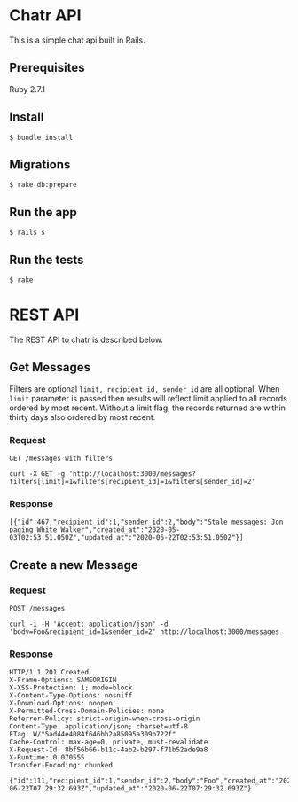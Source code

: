 # Chatr API

This is a simple chat api built in Rails. 

## Prerequisites

Ruby 2.7.1

## Install

    $ bundle install

## Migrations

    $ rake db:prepare

## Run the app

    $ rails s

## Run the tests

    $ rake

# REST API

The REST API to chatr is described below.

## Get Messages

  Filters are optional `limit, recipient_id, sender_id` are all optional. When `limit` parameter is passed then results will reflect limit applied to all records ordered by most recent. Without a limit flag, the records returned are within thirty days also ordered by most recent.

### Request

`GET /messages with filters`

    curl -X GET -g 'http://localhost:3000/messages?filters[limit]=1&filters[recipient_id]=1&filters[sender_id]=2'

### Response

    [{"id":467,"recipient_id":1,"sender_id":2,"body":"Stale messages: Jon paging White Walker","created_at":"2020-05-03T02:53:51.050Z","updated_at":"2020-06-22T02:53:51.050Z"}]

## Create a new Message

### Request

`POST /messages`

    curl -i -H 'Accept: application/json' -d 'body=Foo&recipient_id=1&sender_id=2' http://localhost:3000/messages

### Response

    HTTP/1.1 201 Created
    X-Frame-Options: SAMEORIGIN
    X-XSS-Protection: 1; mode=block
    X-Content-Type-Options: nosniff
    X-Download-Options: noopen
    X-Permitted-Cross-Domain-Policies: none
    Referrer-Policy: strict-origin-when-cross-origin
    Content-Type: application/json; charset=utf-8
    ETag: W/"5ad44e4084f646bb2a85095a309b722f"
    Cache-Control: max-age=0, private, must-revalidate
    X-Request-Id: 8bf56b66-b11c-4ab2-b297-f71b52ade9a8
    X-Runtime: 0.070555
    Transfer-Encoding: chunked

    {"id":111,"recipient_id":1,"sender_id":2,"body":"Foo","created_at":"2020-06-22T07:29:32.693Z","updated_at":"2020-06-22T07:29:32.693Z"}
